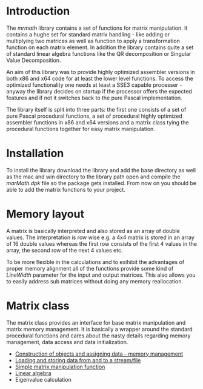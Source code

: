 # Introduction #

The _mrmath_ library contains a set of functions for matrix manipulation. It contains a hughe set for standard matrix handling - like adding or multiplying two matrices as well as function to apply a transformation function on each matrix element. In addition the library contains quite a set of standard linear algebra functions like the QR decomposition or Singular Value Decomposition.

An aim of this library was to provide highly optimized assembler versions in both x86 and x64 code for at least the lower level functions. To access the optimized functionality one needs at least a SSE3 capable processer - anyway the library decides on startup if the processor offers the expected features and if not it switches back to the pure Pascal implementation.

The library itself is split into three parts: the first one consists of a set of pure Pascal procedural functions, a set of procedural highly optimized assembler functions in x86 and x64 versions and a matrix class tying the procedural functions together for easy matrix manipulation.

# Installation #

To install the library download the library and add the base directory as well as the mac and win directory to the library path open and compile the _marMath.dpk_ file so the package gets installed. From now on you should be able to add the matrix functions to your project.

# Memory layout #

A matrix is basically interpreted and also stored as an array of double values. The interpretation is row wise e.g. a 4x4 matrix is stored in an array of 16 double values whereas the first row consists of the first 4 values in the array, the second row of the next 4 values etc.

To be more flexible in the calculations and to exihibit the advantages of proper memory alignment all of the functions provide some kind of _LineWidth_ parameter for the input and output matrices. This also allows you to easily address sub matrices without doing any memory reallocation.

# Matrix class #

The matrix class provides an interface for base matrix manipulation and matrix memory management. It is basically a wrapper around the standard procedural functions and cares about the nasty details regarding memory management, data access and data initialization.

  * [Construction of objects and assigning data - memory management](MatrixConstructors.md)
  * [Loading and storing data from and to a stream/file](Persistence.md)
  * [Simple matrix manipulation function](SimpleMatrixFct.md)
  * [Linear algebra](LinAlg.md)
  * Eigenvalue calculation
